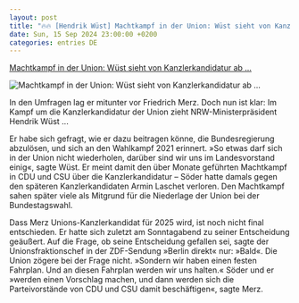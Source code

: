 ```yaml
---
layout: post
title: "🔥🔥 [Hendrik Wüst] Machtkampf in der Union: Wüst sieht von Kanzlerkandidatur ab ..."
date: Sun, 15 Sep 2024 23:00:00 +0200
categories: entries DE
---
```

[Machtkampf in der Union: Wüst sieht von Kanzlerkandidatur ab ...](https://www.spiegel.de/politik/deutschland/bundestagswahl-hendrik-wuest-kaempft-nicht-um-kanzlerkandidatur-der-union-und-unterstuetzt-friedrich-merz-a-6d5587ba-113d-434d-adb9-9a4977cb263c)

![Machtkampf in der Union: Wüst sieht von Kanzlerkandidatur ab ...](https://cdn.prod.www.spiegel.de/images/cad33f2b-3b16-4a6a-907d-817b8d9a428b_w1200_r1.778_fpx44_fpy38.jpg)

In den Umfragen lag er mitunter vor Friedrich Merz. Doch nun ist klar: Im Kampf um die Kanzlerkandidatur der Union zieht NRW-Ministerpräsident Hendrik Wüst ...

Er habe sich gefragt, wie er dazu beitragen könne, die Bundesregierung abzulösen, und sich an den Wahlkampf 2021 erinnert. »So etwas darf sich in der Union nicht wiederholen, darüber sind wir uns im Landesvorstand einig«, sagte Wüst. Er meint damit den über Monate geführten Machtkampf in CDU und CSU über die Kanzlerkandidatur – Söder hatte damals gegen den späteren Kanzlerkandidaten Armin Laschet verloren. Den Machtkampf sahen später viele als Mitgrund für die Niederlage der Union bei der Bundestagswahl.

Dass Merz Unions-Kanzlerkandidat für 2025 wird, ist noch nicht final entschieden. Er hatte sich zuletzt am Sonntagabend zu seiner Entscheidung geäußert. Auf die Frage, ob seine Entscheidung gefallen sei, sagte der Unionsfraktionschef in der ZDF-Sendung »Berlin direkt« nur: »Bald«. Die Union zögere bei der Frage nicht. »Sondern wir haben einen festen Fahrplan. Und an diesen Fahrplan werden wir uns halten.« Söder und er »werden einen Vorschlag machen, und dann werden sich die Parteivorstände von CDU und CSU damit beschäftigen«, sagte Merz.

